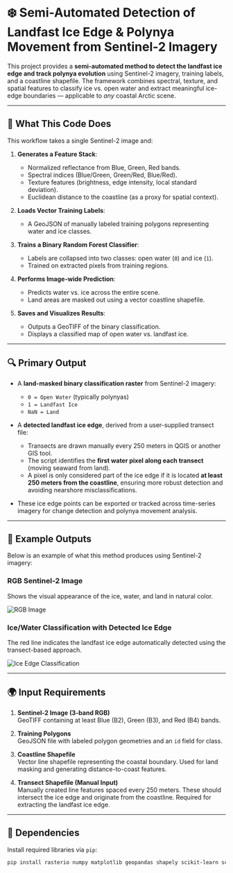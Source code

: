 # ❄️ Semi-Automated Detection of Landfast Ice Edge & Polynya Movement from Sentinel-2 Imagery

This project provides a **semi-automated method to detect the landfast ice edge and track polynya evolution** using Sentinel-2 imagery, training labels, and a coastline shapefile. The framework combines spectral, texture, and spatial features to classify ice vs. open water and extract meaningful ice-edge boundaries — applicable to *any* coastal Arctic scene.

---

## 🧠 What This Code Does

This workflow takes a single Sentinel-2 image and:

1. **Generates a Feature Stack**:
   - Normalized reflectance from Blue, Green, Red bands.
   - Spectral indices (Blue/Green, Green/Red, Blue/Red).
   - Texture features (brightness, edge intensity, local standard deviation).
   - Euclidean distance to the coastline (as a proxy for spatial context).

2. **Loads Vector Training Labels**:
   - A GeoJSON of manually labeled training polygons representing water and ice classes.

3. **Trains a Binary Random Forest Classifier**:
   - Labels are collapsed into two classes: open water (`0`) and ice (`1`).
   - Trained on extracted pixels from training regions.

4. **Performs Image-wide Prediction**:
   - Predicts water vs. ice across the entire scene.
   - Land areas are masked out using a vector coastline shapefile.

5. **Saves and Visualizes Results**:
   - Outputs a GeoTIFF of the binary classification.
   - Displays a classified map of open water vs. landfast ice.

---

## 🔍 Primary Output

- A **land-masked binary classification raster** from Sentinel-2 imagery:
  - `0 = Open Water` (typically polynyas)
  - `1 = Landfast Ice`
  - `NaN = Land`

- A **detected landfast ice edge**, derived from a user-supplied transect file:
  - Transects are drawn manually every 250 meters in QGIS or another GIS tool.
  - The script identifies the **first water pixel along each transect** (moving seaward from land).
  - A pixel is only considered part of the ice edge if it is located **at least 250 meters from the coastline**, ensuring more robust detection and avoiding nearshore misclassifications.

- These ice edge points can be exported or tracked across time-series imagery for change detection and polynya movement analysis.

---

## 📸 Example Outputs

Below is an example of what this method produces using Sentinel-2 imagery:

### RGB Sentinel-2 Image  
Shows the visual appearance of the ice, water, and land in natural color.

![RGB Image](figures/rgb_image_example.png)

### Ice/Water Classification with Detected Ice Edge  
The red line indicates the landfast ice edge automatically detected using the transect-based approach.

![Ice Edge Classification](figures/classification_map.png)

---

## 🌍 Input Requirements

1. **Sentinel-2 Image (3-band RGB)**  
   GeoTIFF containing at least Blue (B2), Green (B3), and Red (B4) bands.

2. **Training Polygons**  
   GeoJSON file with labeled polygon geometries and an `id` field for class.

3. **Coastline Shapefile**  
   Vector line shapefile representing the coastal boundary. Used for land masking and generating distance-to-coast features.

4. **Transect Shapefile (Manual Input)**  
   Manually created line features spaced every 250 meters. These should intersect the ice edge and originate from the coastline. Required for extracting the landfast ice edge.

---

## 🧪 Dependencies

Install required libraries via `pip`:

```bash
pip install rasterio numpy matplotlib geopandas shapely scikit-learn scipy scikit-image
